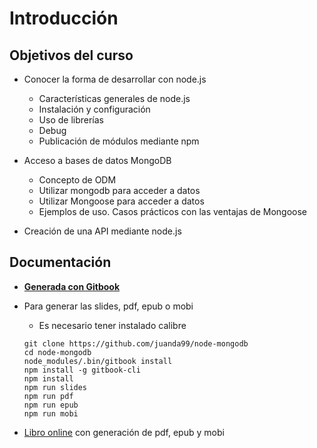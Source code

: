 # Introducción


## Objetivos del curso
- Conocer la forma de desarrollar con node.js
    - Características generales de node.js
    - Instalación y configuración
    - Uso de librerías
    - Debug
    - Publicación de módulos mediante npm
    
- Acceso a bases de datos MongoDB
    - Concepto de ODM
    - Utilizar mongodb para acceder a datos
    - Utilizar Mongoose para acceder a datos
    - Ejemplos de uso. Casos prácticos con las ventajas de Mongoose

- Creación de una API mediante node.js



## Documentación
- **[Generada con Gitbook](https://www.gitbook.com)**
- Para generar las slides, pdf, epub o mobi
  - Es necesario tener instalado calibre

  ```
  git clone https://github.com/juanda99/node-mongodb
  cd node-mongodb
  node_modules/.bin/gitbook install
  npm install -g gitbook-cli
  npm install
  npm run slides
  npm run pdf
  npm run epub
  npm run mobi
  ```

- [Libro online](https://www.gitbook.com/book/juanda/webapps/details) con generación de pdf, epub y mobi